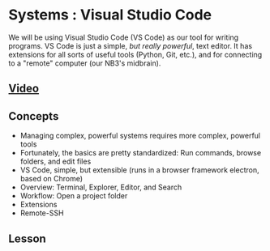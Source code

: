 # Systems : Visual Studio Code
We will be using Visual Studio Code (VS Code) as our tool for writing programs. VS Code is just a simple, *but really powerful*, text editor. It has extensions for all sorts of useful tools (Python, Git, etc.), and for connecting to a "remote" computer (our NB3's midbrain).

## [Video](https://vimeo.com/1036716612)

## Concepts
- Managing complex, powerful systems requires more complex, powerful tools
- Fortunately, the basics are pretty standardized: Run commands, browse folders, and edit files
- VS Code, simple, but extensible (runs in a browser framework  electron, based on Chrome)
- Overview: Terminal, Explorer, Editor, and Search
- Workflow: Open a project folder
- Extensions
- Remote-SSH

## Lesson
